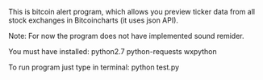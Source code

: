 This is bitcoin alert program, which allows you preview ticker data from all stock exchanges in Bitcoincharts (it uses json API).

Note:
For now the program does not have implemented sound remider.


You must have installed:
python2.7
python-requests
wxpython

To run program just type in terminal:
python test.py
